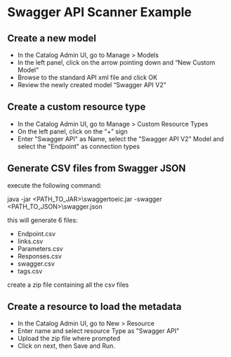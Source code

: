 # Swagger API Scanner Example

Create a new model
---------------

* In the Catalog Admin UI, go to Manage > Models
* In the left panel, click on the arrow pointing down and “New Custom Model”
* Browse to the standard API xml file and click OK
* Review the newly created model “Swagger API V2”

Create a custom resource type
-----------------------------

* In the Catalog Admin UI, go to Manage > Custom Resource Types
* On the left panel, click on the “+” sign
* Enter "Swagger API" as Name, select the "Swagger API V2" Model and select the "Endpoint" as connection types

Generate CSV files from Swagger JSON
------------------------------------

execute the following command: 

java -jar <PATH_TO_JAR>\swaggertoeic.jar -swagger <PATH_TO_JSON>\swagger.json

this will generate 6 files:
* Endpoint.csv
* links.csv
* Parameters.csv
* Responses.csv
* swagger.csv
* tags.csv

create a zip file containing all the csv files

Create a resource to load the metadata
--------------------------------------

* In the Catalog Admin UI, go to New > Resource
* Enter name and select resource Type as "Swagger API"
* Upload the zip file where prompted
* Click on next, then Save and Run.





